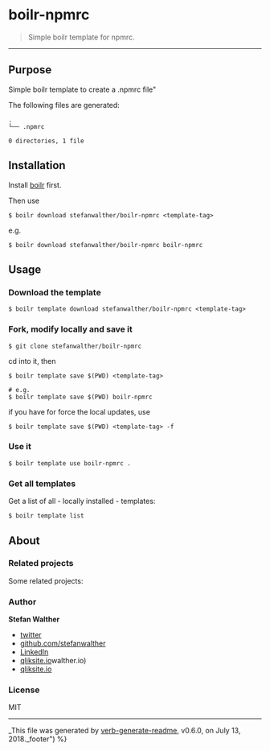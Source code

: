 # boilr-npmrc

> Simple boilr template for npmrc.

---

## Purpose
Simple boilr template to create a .npmrc file"

The following files are generated:

```
.
└── .npmrc

0 directories, 1 file

```

## Installation
Install [boilr](https://github.com/tmrts/boilr) first. 

Then use 

```
$ boilr download stefanwalther/boilr-npmrc <template-tag>
```

e.g.
```
$ boilr download stefanwalther/boilr-npmrc boilr-npmrc
```

## Usage
### Download the template

```
$ boilr template download stefanwalther/boilr-npmrc <template-tag>
```

### Fork, modify locally and save it

```
$ git clone stefanwalther/boilr-npmrc
```

cd into it, then

```
$ boilr template save $(PWD) <template-tag>

# e.g. 
$ boilr template save $(PWD) boilr-npmrc
```

if you have for force the local updates, use

```
$ boilr template save $(PWD) <template-tag> -f
```

### Use it

```
$ boilr template use boilr-npmrc .
```

### Get all templates

Get a list of all - locally installed - templates:

```
$ boilr template list
```

## About

### Related projects
Some related projects:

 

### Author
**Stefan Walther**

* [twitter](http://twitter.com/waltherstefan)  
* [github.com/stefanwalther](http://github.com/stefanwalther) 
* [LinkedIn](https://www.linkedin.com/in/stefanwalther/) 
* [qliksite.io](http://qliksite.io)walther.io)
* [qliksite.io](http://qliksite.io)

### License
MIT

***

_This file was generated by [verb-generate-readme](https://github.com/verbose/verb-generate-readme), v0.6.0, on July 13, 2018._footer") %}

